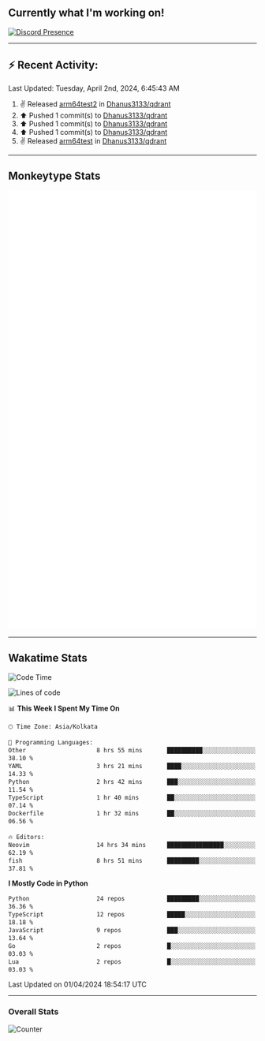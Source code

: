 ## Currently what I'm working on!
[![Discord Presence](https://lanyard.cnrad.dev/api/534981034400284712)](https://discord.com/users/534981034400284712)

---

## :zap: Recent Activity:
<!--RECENT_ACTIVITY:last_update-->
Last Updated: Tuesday, April 2nd, 2024, 6:45:43 AM
<!--RECENT_ACTIVITY:last_update_end-->
<!--RECENT_ACTIVITY:start-->
1. ✌️ Released [arm64test2](https://github.com/Dhanus3133/qdrant/releases/tag/arm64test2) in [Dhanus3133/qdrant](https://github.com/Dhanus3133/qdrant)<br>
2. ⬆️ Pushed 1 commit(s) to [Dhanus3133/qdrant](https://github.com/Dhanus3133/qdrant)<br>
3. ⬆️ Pushed 1 commit(s) to [Dhanus3133/qdrant](https://github.com/Dhanus3133/qdrant)<br>
4. ⬆️ Pushed 1 commit(s) to [Dhanus3133/qdrant](https://github.com/Dhanus3133/qdrant)<br>
5. ✌️ Released [arm64test](https://github.com/Dhanus3133/qdrant/releases/tag/arm64test) in [Dhanus3133/qdrant](https://github.com/Dhanus3133/qdrant)<br>
<!--RECENT_ACTIVITY:end-->

---

## Monkeytype Stats
<a href="https://monkeytype.com/profile/dhanus">
  <img src="https://raw.githubusercontent.com/Dhanus3133/Dhanus3133/monkeytype/monkeytype-lbpb.svg" alt="Monkeytype Profile" />
</a>

---

## Wakatime Stats
<!--START_SECTION:waka-->
![Code Time](http://img.shields.io/badge/Code%20Time-1%2C763%20hrs%2029%20mins-blue)

![Lines of code](https://img.shields.io/badge/From%20Hello%20World%20I%27ve%20Written-4.9%20million%20lines%20of%20code-blue)

📊 **This Week I Spent My Time On** 

```text
🕑︎ Time Zone: Asia/Kolkata

💬 Programming Languages: 
Other                    8 hrs 55 mins       ██████████░░░░░░░░░░░░░░░   38.10 % 
YAML                     3 hrs 21 mins       ████░░░░░░░░░░░░░░░░░░░░░   14.33 % 
Python                   2 hrs 42 mins       ███░░░░░░░░░░░░░░░░░░░░░░   11.54 % 
TypeScript               1 hr 40 mins        ██░░░░░░░░░░░░░░░░░░░░░░░   07.14 % 
Dockerfile               1 hr 32 mins        ██░░░░░░░░░░░░░░░░░░░░░░░   06.56 % 

🔥 Editors: 
Neovim                   14 hrs 34 mins      ████████████████░░░░░░░░░   62.19 % 
fish                     8 hrs 51 mins       █████████░░░░░░░░░░░░░░░░   37.81 % 
```

**I Mostly Code in Python** 

```text
Python                   24 repos            █████████░░░░░░░░░░░░░░░░   36.36 % 
TypeScript               12 repos            █████░░░░░░░░░░░░░░░░░░░░   18.18 % 
JavaScript               9 repos             ███░░░░░░░░░░░░░░░░░░░░░░   13.64 % 
Go                       2 repos             █░░░░░░░░░░░░░░░░░░░░░░░░   03.03 % 
Lua                      2 repos             █░░░░░░░░░░░░░░░░░░░░░░░░   03.03 % 
```




 Last Updated on 01/04/2024 18:54:17 UTC
<!--END_SECTION:waka-->
---

### Overall Stats

<img src="https://moe-counter.glitch.me/get/@Dhanus3133?theme=asoul" alt="Counter" />
